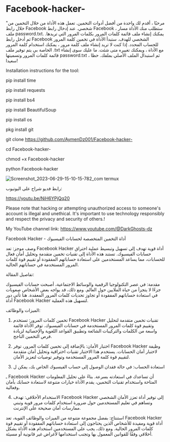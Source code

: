 # Facebook-hacker-
"مرحبًا ، أقدم لك واحدة من أفضل أدوات التخمين. تعمل هذه الأداة من خلال التخمين من خلال رابط Facebook شخصي. عند إدخال رابط Facebook ، ستطلب منك الأداة مسار ملف password.txt. يمكنك إنشاء ملف قائمة كلمات المرور بكلمات المرور التي تريدها. ثم أدخل رابط Facebook الشخصي للهدف. ستبدأ الأداة في تخمين كلمة المرور للحساب المحدد. إذا كنت لا تريد إنشاء ملف كلمة مرور ، يمكنك استخدام كلمة المرور الخاصة بي يتم توفير ملف .txt مع الأداة ، ويمكنك تغييره متى شئت. ما عليك سوى إنشاء قائمة كلمات المرور وتسميتها password.txt ، ثم استبدال الملف الأصلي بملفك. حظا سعيدا!  

Installation instructions for the tool: 

pip install time

pip install requests

pip install bs4 

pip install BeautifulSoup

pip install os

pkg install git 

git clone 
https://github.com/AymenDz001/Facebook-hacker-

cd Facebook-hacker-

chmod +x Facebook-hacker

python Facebook-hacker

![Screenshot_2023-06-29-15-10-15-782_com termux](https://github.com/AymenDz001/Facebook-hacker-/assets/136994788/960d3a36-c5ed-4487-ae30-f178ada9799f)


رابط فديو شراح على اليوتيوب:

https://youtu.be/NiH6YPjQq20


Please note that hacking or attempting unauthorized access to someone's account is illegal and unethical. It's important to use technology responsibly and respect the privacy and security of others.! 


My YouTube channel link:
https://www.youtube.com/@DarkGhosts-dz

Facebook Hacker - أداة التخمين المتخصصة لحسابات الفيسبوك

وصف موجز: تعد Facebook Hacker أداة قوية تهدف إلى تسهيل وتبسيط عملية اختراق حسابات الفيسبوك. تستند هذه الأداة إلى تقنيات تخمين متقدمة وتحليل أمان فعال للحسابات، مما يساعد المستخدمين على استعادة حساباتهم المفقودة أو تقييم قوة كلمات المرور المستخدمة في حساباتهم الحالية.

تفاصيل المقالة:

مقدمة:
في عصر التكنولوجيا الرقمية والوسائط الاجتماعية، أصبحت حسابات الفيسبوك جزءًا لا يتجزأ من حياة الملايين حول العالم. ومع ذلك، قد يواجه بعض الأشخاص صعوبات في استعادة حساباتهم المفقودة أو تجاوز تحديات كلمات المرور المعقدة. هنا تأتي دور أداة Facebook Hacker لتسهيل هذه العملية.

الميزات والوظائف:
1. تخمين كلمات المرور: تستخدم Facebook Hacker تقنيات تخمين متقدمة لتحليل وتقييم قوة كلمات المرور المستخدمة في حسابات الفيسبوك. توفر الأداة قائمة واسعة من الكلمات والتركيبات الشائعة وتطبيق القواعد اللغوية والإحصائية لزيادة فرص التخمين الناجح.

2. اختبار الأمان: بالإضافة إلى تخمين كلمات المرور، توفر Facebook Hacker وظيفة لاختبار أمان الحسابات. يستخدم هذا الاختبار تقنيات اختراقية وتحليل أمان متقدمة لتقييم قوة كلمة المرور المستخدمة وتوفير توصيات لتعزيز الأمان.

3. استعادة الحساب: في حالة فقدان الوصول إلى حساب الفيسبوك الخاص بك، يمكن ل

ـ Facebook Hacker أن تساعدك في استعادته بسرعة. بناءً على تحليل المعلومات المتاحة واستخدام تقنيات التخمين، يقدم الأداة خيارات متنوعة لاستعادة حسابك بأمان وفعالية.

4. الاستخدام الأخلاقي: تهدف Facebook Hacker إلى توفير أداة تعزز الأمان الشخصي وتساهم في تعليم المستخدمين حول ضرورة استخدام كلمات مرور قوية وتبني ممارسات أمان صحيحة على الإنترنت.

استنتاج:
بفضل مجموعة متنوعة من الميزات والوظائف القوية، تعد Facebook Hacker أداة قوية ومفيدة للأشخاص الذين يحتاجون إلى استعادة حساباتهم المفقودة أو تقييم قوة كلمات المرور الحالية. ومع ذلك، يجب على المستخدمين استخدام هذه الأداة بشكل أخلاقي وفقًا للقوانين المعمول بها وتجنب استخدامها لأغراض غير قانونية أو مسيئة.

